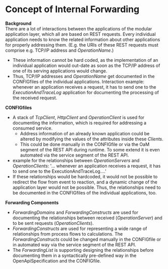 # Concept of Internal Forwarding  

**Background**  
There are a lot of interactions between the applications of the modular application layer, which all are based on REST requests. Every individual application needs to know the related information about other applications for properly addressing them. (E.g. the URIs of these REST requests must comprise e.g. TCP/IP address and _OperationName_.)
- These information cannot be hard coded, as the implementation of an individual application would out-date as soon as the TCP/IP address of one of its serving applications would change.
- Thus, TCP/IP addresses and _OperationName_ get documented in the CONFIGfiles of the individual applications.
Interaction example: whenever an application receives a request, it has to send one to the _ExecutionAndTraceLog_ application for documenting the processing of the received request.

**CONFIGfiles**  
- A stack of _TcpClient_, _HttpClient_ and _OperationClient_ is used for documenting the information, which is required for addressing a consumed service.
  - Address information of an already known application could be altered by modifying the values of the attributes inside these _Clients_.
  - This could be done manually in the CONFIGfile or via the OaM segment of the REST API during runtime.
To some extend it is even automated via the service segment of the REST API.
- example for the relationships between _OperationServers_ and _OperationClients_: '... whenever an application receives a request, it has to send one to the ExecutionAndTraceLog....'
- If these relationships would be hardcoded, it would not be possible to redirect the flow from event to reaction, and a dynamic change of the application layer would not be possible.
Thus, the relationships need to be documented in the CONFIGfiles of the individual applications, too.

**Forwarding Components**  
- _ForwardingDomains_ and _ForwardingConstructs_ are used for documenting the relationships between received (_OperationServer_) and to be sent requests (_OperationClients_).
- _ForwardingConstructs_ are used for representing a wide range of relationships from process flows to calculations.
The _ForwardingConstructs_ could be changed manually in the CONFIGfile or in automated way via the service segment of the REST API.
- The _ForwardingList_ is supporting designing the relationships before documenting them in a syntactically pre-defined way in the OpenApiSpecification and the CONFIGfile.
